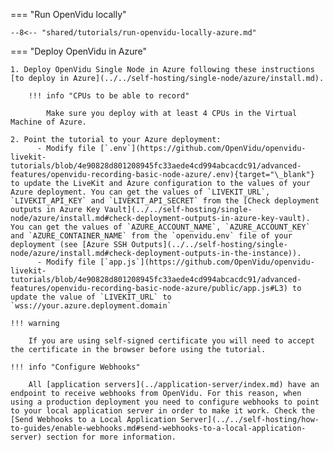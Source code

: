 === "Run OpenVidu locally"

    --8<-- "shared/tutorials/run-openvidu-locally-azure.md"

=== "Deploy OpenVidu in Azure"

    1. Deploy OpenVidu Single Node in Azure following these instructions [to deploy in Azure](../../self-hosting/single-node/azure/install.md).

        !!! info "CPUs to be able to record"

            Make sure you deploy with at least 4 CPUs in the Virtual Machine of Azure.

    2. Point the tutorial to your Azure deployment:
          - Modify file [`.env`](https://github.com/OpenVidu/openvidu-livekit-tutorials/blob/4e90828d801208945fc33aede4cd994abcacdc91/advanced-features/openvidu-recording-basic-node-azure/.env){target="\_blank"} to update the LiveKit and Azure configuration to the values of your Azure deployment. You can get the values of `LIVEKIT_URL`, `LIVEKIT_API_KEY` and `LIVEKIT_API_SECRET` from the [Check deployment outputs in Azure Key Vault](../../self-hosting/single-node/azure/install.md#check-deployment-outputs-in-azure-key-vault). You can get the values of `AZURE_ACCOUNT_NAME`, `AZURE_ACCOUNT_KEY` and `AZURE_CONTAINER_NAME` from the `openvidu.env` file of your deployment (see [Azure SSH Outputs](../../self-hosting/single-node/azure/install.md#check-deployment-outputs-in-the-instance)).
          - Modify file [`app.js`](https://github.com/OpenVidu/openvidu-livekit-tutorials/blob/4e90828d801208945fc33aede4cd994abcacdc91/advanced-features/openvidu-recording-basic-node-azure/public/app.js#L3) to update the value of `LIVEKIT_URL` to `wss://your.azure.deployment.domain`

    !!! warning

        If you are using self-signed certificate you will need to accept the certificate in the browser before using the tutorial.

    !!! info "Configure Webhooks"

        All [application servers](../application-server/index.md) have an endpoint to receive webhooks from OpenVidu. For this reason, when using a production deployment you need to configure webhooks to point to your local application server in order to make it work. Check the [Send Webhooks to a Local Application Server](../../self-hosting/how-to-guides/enable-webhooks.md#send-webhooks-to-a-local-application-server) section for more information.

